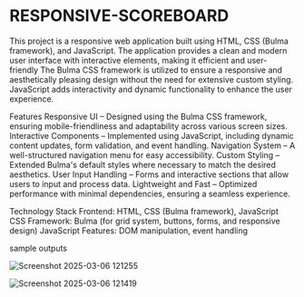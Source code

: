 # RESPONSIVE-SCOREBOARD
This project is a responsive web application built using HTML, CSS (Bulma framework), and JavaScript. The application provides a clean and modern user interface with interactive elements, making it efficient and user-friendly The Bulma CSS framework is utilized to ensure a responsive and aesthetically pleasing design without the need for extensive custom styling. JavaScript adds interactivity and dynamic functionality to enhance the user experience.

Features
Responsive UI – Designed using the Bulma CSS framework, ensuring mobile-friendliness and adaptability across various screen sizes.
Interactive Components – Implemented using JavaScript, including dynamic content updates, form validation, and event handling.
Navigation System – A well-structured navigation menu for easy accessibility.
Custom Styling – Extended Bulma's default styles where necessary to match the desired aesthetics.
User Input Handling – Forms and interactive sections that allow users to input and process data.
Lightweight and Fast – Optimized performance with minimal dependencies, ensuring a seamless experience.

Technology Stack
Frontend: HTML, CSS (Bulma framework), JavaScript
CSS Framework: Bulma (for grid system, buttons, forms, and responsive design)
JavaScript Features: DOM manipulation, event handling

sample outputs

![Screenshot 2025-03-06 121255](https://github.com/user-attachments/assets/00d6cd47-b73e-49f5-8a0a-abb9bb7278c5)

![Screenshot 2025-03-06 121419](https://github.com/user-attachments/assets/50eb2818-0099-4e6c-ae6a-4fc84e702ae6)

